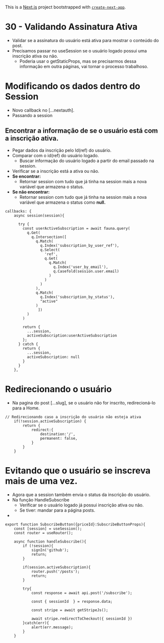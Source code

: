 This is a [Next.js](https://nextjs.org/) project bootstrapped with [`create-next-app`](https://github.com/vercel/next.js/tree/canary/packages/create-next-app).

# 30 - Validando Assinatura Ativa

- Validar se a assinatura do usuário está ativa para mostrar o conteúdo do post.
- Precisamos passar no useSession se o usuário logado possui uma inscrição ativa ou não.
    - Poderia usar o getStaticProps, mas se precisarmos dessa informação em outra páginas, vai tornar o processo trabalhoso.

# Modificando os dados dentro do Session

- Novo callback no [...nextauth].
- Passando a session

## Encontrar a informação de se o usuário está com a inscrição ativa.

- Pegar dados da inscrição pelo Id(ref) do usuário.
- Comparar com o id(ref) do usuário logado.
    - Buscar informação do usuário logado a partir do email passado na session.
- Verificar se a inscrição está a ativa ou não.
- **Se encontrar:**
    - Retornar session com tudo que já tinha na session mais a nova variável que armazena o status.
- **Se não encontrar:**
    - Retornar session com tudo que já tinha na session mais a nova variável que armazena o status como **null.**

```tsx
callbacks: {
    async session(session){

      try {
        const userActiveSubscription = await fauna.query(
          q.Get(
            q.Intersection([
              q.Match(
                q.Index('subscription_by_user_ref'),
                q.Select(
                  'ref',
                  q.Get(
                    q.Match(
                      q.Index('user_by_email'),
                      q.Casefold(session.user.email)
                    )
                  )
                )
              ),
              q.Match(
                q.Index('subscription_by_status'),
                "active"
              )
               ])
          )
        )
  
        return {
          ...session,
          activeSubscription:userActiveSubscription
        };
      } catch {
        return {
          ...session,
          activeSubscription: null
        }
      }
    },
```

# Redirecionando o usuário

- Na pagina do post [...slug], se o usuário não for inscrito, redirecioná-lo para a Home.

```tsx
// Redirecionando caso a inscrição do usuário não esteja ativa
    if(!session.activeSubscription) {
        return {
            redirect:{
                destination:'/',
                permanent: false,
            }
        }
    }
```

# Evitando que o usuário se inscreva mais de uma vez.

- Agora que a session também envia o status da inscrição do usuário.
- Na função HandleSubscribe
    - Verificar se o usuário logado já possui inscrição ativa ou não.
    - Se tiver: mandar para a página posts.
- 

```tsx
export function SubscribeButton({priceId}:SubscribeButtonProps){
    const [session] = useSession();
    const router = useRouter();

    async function handleSubscribe(){
        if (!session){
            signIn('github');
            return;
        }

        if(session.activeSubscription){
            router.push('/posts');
            return;
        }

        try{
            const response = await api.post('/subscribe');

            const { sessionId  } = response.data;

            const stripe = await getStripeJs();

            await stripe.redirectToCheckout({ sessionId })
        }catch(err){
            alert(err.message);
        }
    }
```